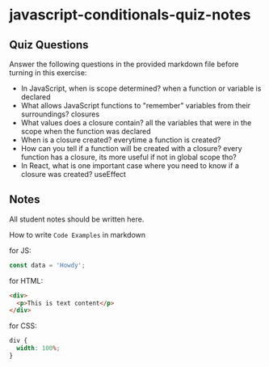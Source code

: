 # javascript-conditionals-quiz-notes

## Quiz Questions

Answer the following questions in the provided markdown file before turning in this exercise:

- In JavaScript, when is scope determined?
  when a function or variable is declared
- What allows JavaScript functions to "remember" variables from their surroundings?
  closures
- What values does a closure contain?
  all the variables that were in the scope when the function was declared
- When is a closure created?
  everytime a function is created?
- How can you tell if a function will be created with a closure?
  every function has a closure, its more useful if not in global scope tho?
- In React, what is one important case where you need to know if a closure was created?
  useEffect

## Notes

All student notes should be written here.

How to write `Code Examples` in markdown

for JS:

```javascript
const data = 'Howdy';
```

for HTML:

```html
<div>
  <p>This is text content</p>
</div>
```

for CSS:

```css
div {
  width: 100%;
}
```
